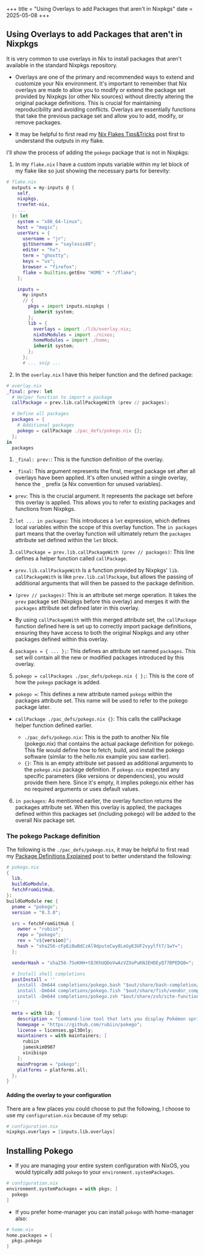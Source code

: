 +++
title = "Using Overlays to add Packages that aren't in Nixpkgs"
date = 2025-05-08
+++

## Using Overlays to add Packages that aren't in Nixpkgs

It is very common to use overlays in Nix to install packages that aren't available in the standard Nixpkgs repository.

- Overlays are one of the primary and recommended ways to extend and customize your Nix environment. It's important to remember that Nix overlays are made to allow you to modify or extend the package set provided by Nixpkgs (or other Nix sources) without directly altering the original package definitions. This is crucial for maintaining reproducibility and avoiding conflicts. Overlays are essentially functions that take the previous package set and allow you to add, modify, or remove packages.

- It may be helpful to first read my [Nix Flakes Tips&Tricks](https://saylesss88.github.io/blog/nix-flakes-tips-and-tricks/) post first to understand the outputs in my flake.

I'll show the process of adding the `pokego` package that is not in Nixpkgs:

1. In my `flake.nix` I have a custom inputs variable within my let block of my flake like so just showing the necessary parts for berevity:

```nix
# flake.nix
  outputs = my-inputs @ {
    self,
    nixpkgs,
    treefmt-nix,
    ...
  }: let
    system = "x86_64-linux";
    host = "magic";
    userVars = {
      username = "jr";
      gitUsername = "saylesss88";
      editor = "hx";
      term = "ghostty";
      keys = "us";
      browser = "firefox";
      flake = builtins.getEnv "HOME" + "/flake";
    };

    inputs =
      my-inputs
      // {
        pkgs = import inputs.nixpkgs {
          inherit system;
        };
        lib = {
          overlays = import ./lib/overlay.nix;
          nixOsModules = import ./nixos;
          homeModules = import ./home;
          inherit system;
        };
      };
      # ... snip ...

```

2. In the `overlay.nix` I have this helper function and the defined package:

```nix
# overlay.nix
_final: prev: let
  # Helper function to import a package
  callPackage = prev.lib.callPackageWith (prev // packages);

  # Define all packages
  packages = {
    # Additional packages
    pokego = callPackage ./pac_defs/pokego.nix {};
  };
in
  packages
```

1. `_final: prev:`: This is the function definition of the overlay.

- `_final`: This argument represents the final, merged package set after all overlays have been applied. It's often unused within a single overlay, hence the `_` prefix (a Nix convention for unused variables).

- `prev`: This is the crucial argument. It represents the package set before this overlay is applied. This allows you to refer to existing packages and functions from Nixpkgs.

2. `let ... in packages`: This introduces a `let` expression, which defines local variables within the scope of this overlay function. The `in packages` part means that the overlay function will ultimately return the `packages` attribute set defined within the `let` block.

3. `callPackage = prev.lib.callPackageWith (prev // packages)`: This line defines a helper function called `callPackage`.

- `prev.lib.callPackageWith` Is a function provided by Nixpkgs' `lib`. `callPackageWith` is like `prev.lib.callPackage`, but allows the passing of additional arguments that will then be passed to the package definition.

- `(prev // packages)`: This is an attribute set merge operation. It takes the `prev` package set (Nixpkgs before this overlay) and merges it with the `packages` attribute set defined later in this overlay.

- By using `callPackageWith` with this merged attribute set, the `callPackage` function defined here is set up to correctly import package definitions, ensuring they have access to both the original Nixpkgs and any other packages defined within this overlay.

4. `packages = { ... };`: This defines an attribute set named `packages`. This set will contain all the new or modified packages introduced by this overlay.

5. `pokego = callPackages ./pac_defs/pokego.nix { };`: This is the core of how the `pokego` package is added.

- `pokego =`: This defines a new attribute named `pokego` within the packages attribute set. This name will be used to refer to the pokego package later.

- `callPackage ./pac_defs/pokego.nix {}`: This calls the callPackage helper function defined earlier.

  - `./pac_defs/pokego.nix`: This is the path to another Nix file (pokego.nix) that contains the actual package definition for pokego. This file would define how to fetch, build, and install the pokego software (similar to the hello.nix example you saw earlier).
  - `{}`: This is an empty attribute set passed as additional arguments to the `pokego.nix` package definition. If `pokego.nix` expected any specific parameters (like versions or dependencies), you would provide them here. Since it's empty, it implies pokego.nix either has no required arguments or uses default values.

6. `in packages`: As mentioned earlier, the overlay function returns the packages attribute set. When this overlay is applied, the packages defined within this packages set (including pokego) will be added to the overall Nix package set.

### The pokego Package definition

The following is the `./pac_defs/pokego.nix`, it may be helpful to first read my [Package Definitions Explained](https://saylesss88.github.io/blog/package-definitions/) post to better understand the following:

```nix
# pokego.nix
{
  lib,
  buildGoModule,
  fetchFromGitHub,
}:
buildGoModule rec {
  pname = "pokego";
  version = "0.3.0";

  src = fetchFromGitHub {
    owner = "rubiin";
    repo = "pokego";
    rev = "v${version}";
    hash = "sha256-cFpEi8wBdCzAl9dputoCwy8LeGyK3UF2vyylft7/1wY=";
  };

  vendorHash = "sha256-7SoKHH+tDJKhUQDoVwAzVZXoPuKNJEHDEyQ77BPEDQ0=";

  # Install shell completions
  postInstall = ''
    install -Dm644 completions/pokego.bash "$out/share/bash-completion/completions/pokego"
    install -Dm644 completions/pokego.fish "$out/share/fish/vendor_completions.d/pokego.fish"
    install -Dm644 completions/pokego.zsh "$out/share/zsh/site-functions/_pokego"
  '';

  meta = with lib; {
    description = "Command-line tool that lets you display Pokémon sprites in color directly in your terminal";
    homepage = "https://github.com/rubiin/pokego";
    license = licenses.gpl3Only;
    maintainers = with maintainers; [
      rubiin
      jameskim0987
      vinibispo
    ];
    mainProgram = "pokego";
    platforms = platforms.all;
  };
}
```

#### Adding the overlay to your configuration

There are a few places you could choose to put the following, I choose to use my `configuration.nix` because of my setup:

```nix
# configuration.nix
nixpkgs.overlays = [inputs.lib.overlays]
```

## Installing Pokego

- If you are managing your entire system configuration with NixOS, you would typically add `pokego` to your `environment.systemPackages`.

```nix
# configuration.nix
environment.systemPackages = with pkgs; [
  pokego
]
```

- If you prefer home-manager you can install `pokego` with home-manager also:

```nix
# home.nix
home.packages = [
  pkgs.pokego
]
```
